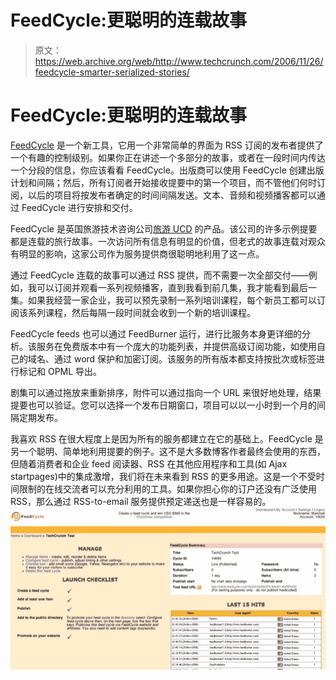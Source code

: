 # FeedCycle:更聪明的连载故事 

> 原文：<https://web.archive.org/web/http://www.techcrunch.com/2006/11/26/feedcycle-smarter-serialized-stories/>

# FeedCycle:更聪明的连载故事

 [](https://web.archive.org/web/20230123170306/http://www.feedcycle.com/) [FeedCycle](https://web.archive.org/web/20230123170306/http://www.feedcycle.com/) 是一个新工具，它用一个非常简单的界面为 RSS 订阅的发布者提供了一个有趣的控制级别。如果你正在讲述一个多部分的故事，或者在一段时间内传达一个分段的信息，你应该看看 FeedCycle。出版商可以使用 FeedCycle 创建出版计划和间隔；然后，所有订阅者开始接收提要中的第一个项目，而不管他们何时订阅，以后的项目将按发布者确定的时间间隔发送。文本、音频和视频播客都可以通过 FeedCycle 进行安排和交付。

FeedCycle 是英国旅游技术咨询公司[旅游 UCD](https://web.archive.org/web/20230123170306/http://www.tourcms.com/company/) 的产品。该公司的许多示例提要都是连载的旅行故事。一次访问所有信息有明显的价值，但老式的故事连载对观众有明显的影响，这家公司作为服务提供商很聪明地利用了这一点。

通过 FeedCycle 连载的故事可以通过 RSS 提供，而不需要一次全部交付——例如，我可以订阅并观看一系列视频播客，直到我看到前几集，我才能看到最后一集。如果我经营一家企业，我可以预先录制一系列培训课程，每个新员工都可以订阅该系列课程，然后每隔一段时间就会收到一个新的培训课程。

FeedCycle feeds 也可以通过 FeedBurner 运行，进行比服务本身更详细的分析。该服务在免费版本中有一个庞大的功能列表，并提供高级订阅功能，如使用自己的域名、通过 word 保护和加密订阅。该服务的所有版本都支持按批次或标签进行标记和 OPML 导出。

剧集可以通过拖放来重新排序，附件可以通过指向一个 URL 来很好地处理，结果提要也可以验证。您可以选择一个发布日期窗口，项目可以以一小时到一个月的间隔定期发布。

我喜欢 RSS 在很大程度上是因为所有的服务都建立在它的基础上。FeedCycle 是另一个聪明、简单地利用提要的例子。这不是大多数博客作者最终会使用的东西，但随着消费者和企业 feed 阅读器、RSS 在其他应用程序和工具(如 Ajax startpages)中的集成激增，我们将在未来看到 RSS 的更多用途。这是一个不受时间限制的在线交流者可以充分利用的工具。如果你担心你的订户还没有广泛使用 RSS，那么通过 RSS-to-email 服务提供预定递送也是一样容易的。
![](img/abf2f9f9f875a0b24c539745db5caa52.png)